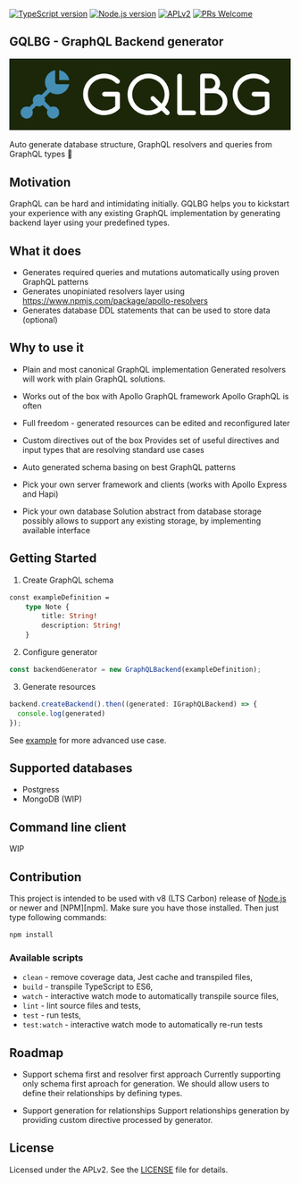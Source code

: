 [![TypeScript version][ts-badge]][typescript-30]
[![Node.js version][nodejs-badge]][nodejs]
[![APLv2][license-badge]][LICENSE]
[![PRs Welcome][prs-badge]][prs]


## GQLBG - GraphQL Backend generator

![](resources/gqlb.png)

Auto generate database structure, GraphQL resolvers and queries from GraphQL types 🚀

## Motivation 

GraphQL can be hard and intimidating initially.
GQLBG helps you to kickstart your experience with any existing GraphQL implementation
by generating backend layer using your predefined types.

## What it does

- Generates required queries and mutations automatically using proven GraphQL patterns
- Generates unopiniated resolvers layer using https://www.npmjs.com/package/apollo-resolvers
- Generates database DDL statements that can be used to store data (optional)

## Why to use it

- Plain and most canonical GraphQL implementation
Generated resolvers will work with plain GraphQL solutions.

- Works out of the box with Apollo GraphQL framework
Apollo GraphQL is often 

- Full freedom - generated resources can be edited and reconfigured later 

- Custom directives out of the box
Provides set of useful directives and input types that are resolving standard use cases

- Auto generated schema basing on best GraphQL patterns 

- Pick your own server framework and clients (works with Apollo Express and Hapi) 

- Pick your own database
Solution abstract from database storage possibly allows to support any existing storage, by 
implementing available interface

## Getting Started

1) Create GraphQL schema
```graphql
const exampleDefinition = 
    type Note {
        title: String!
        description: String!
    }
```

2) Configure generator

```typescript
const backendGenerator = new GraphQLBackend(exampleDefinition);
```

3) Generate resources

```typescript
backend.createBackend().then((generated: IGraphQLBackend) => {
  console.log(generated)
});
```

See [example](./example/index.ts) for more advanced use case.

## Supported databases

- Postgress
- MongoDB (WIP)

## Command line client

WIP

## Contribution

This project is intended to be used with v8 (LTS Carbon) release of [Node.js][nodejs] or newer and [NPM][npm]. Make sure you have those installed. Then just type following commands:

```sh
npm install
```

### Available scripts

+ `clean` - remove coverage data, Jest cache and transpiled files,
+ `build` - transpile TypeScript to ES6,
+ `watch` - interactive watch mode to automatically transpile source files,
+ `lint` - lint source files and tests,
+ `test` - run tests,
+ `test:watch` - interactive watch mode to automatically re-run tests


## Roadmap

- Support schema first and resolver first approach
Currently supporting only schema first aproach for generation.
We should allow users to define their relationships by defining types.

- Support generation for relationships 
Support relationships generation by providing custom directive processed by
generator.


## License
Licensed under the APLv2. See the [LICENSE](https://github.com/wtrocki/graphql-resolver-gen/blob/master/LICENSE) file for details.

[ts-badge]: https://img.shields.io/badge/TypeScript-3.0-blue.svg
[nodejs-badge]: https://img.shields.io/badge/Node.js->=%208.9-blue.svg
[prs-badge]: https://img.shields.io/badge/PRs-welcome-brightgreen.svg
[license-badge]: https://img.shields.io/badge/license-APLv2-blue.svg
[typescript-30]: https://www.typescriptlang.org/docs/handbook/release-notes/typescript-3-0.html
[nodejs]: https://nodejs.org/dist/latest-v8.x/docs/api/
[license]: https://github.com/wtrocki/graphql-resolver-gen/blob/master/LICENSE
[prs]: http://makeapullrequest.com
